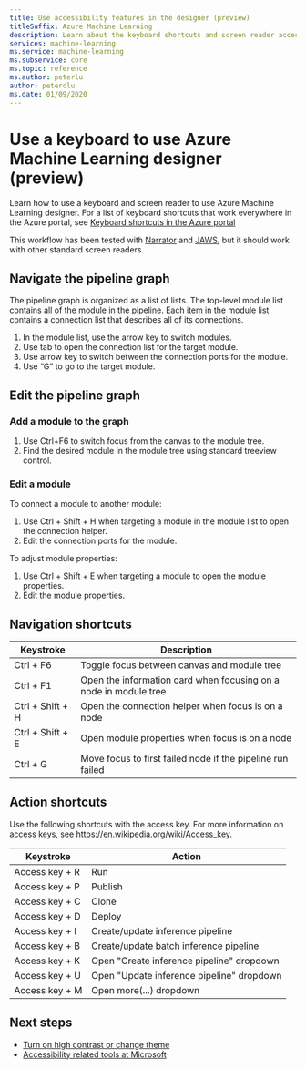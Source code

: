 ```yaml
---
title: Use accessibility features in the designer (preview)
titleSuffix: Azure Machine Learning
description: Learn about the keyboard shortcuts and screen reader accessibility features available in the designer.
services: machine-learning
ms.service: machine-learning
ms.subservice: core
ms.topic: reference
ms.author: peterlu
author: peterclu
ms.date: 01/09/2020
---
```


# Use a keyboard to use Azure Machine Learning designer (preview)

Learn how to use a keyboard and screen reader to use Azure Machine Learning designer. For a list of keyboard shortcuts that work everywhere in the Azure portal, see [Keyboard shortcuts in the Azure portal](../azure-portal/azure-portal-keyboard-shortcuts.md)

This workflow has been tested with [Narrator](https://support.microsoft.com/help/22798/windows-10-complete-guide-to-narrator) and [JAWS](https://www.freedomscientific.com/products/software/jaws/), but it should work with other standard screen readers.

## Navigate the pipeline graph

The pipeline graph is organized as a list of lists. The top-level module list contains all of the module in the pipeline. Each item in the module list contains a connection list that describes all of its connections. 

1. In the module list, use the arrow key to switch modules.
1. Use tab to open the connection list for the target module.
1. Use arrow key to switch between the connection ports for the module.
1. Use “G” to go to the target module.

## Edit the pipeline graph

### Add a module to the graph

1. Use Ctrl+F6 to switch focus from the canvas to the module tree.
1. Find the desired module in the module tree using standard treeview control.

### Edit a module

To connect a module to another module:

1. Use Ctrl + Shift + H when targeting a module in the module list to open the connection helper.
1. Edit the connection ports for the module.

To adjust module properties:

1. Use Ctrl + Shift + E when targeting a module to open the module properties.
1. Edit the module properties.

## Navigation shortcuts

| Keystroke | Description |
|-|-|
| Ctrl + F6 | Toggle focus between canvas and module tree |
| Ctrl + F1   | Open the information card when focusing on a node in module tree |
| Ctrl + Shift + H | Open the connection helper when focus is on a node |
| Ctrl + Shift + E | Open module properties when focus is on a node |
| Ctrl + G | Move focus to first failed node if the pipeline run failed |

## Action shortcuts

Use the following shortcuts with the access key. For more information on access keys, see https://en.wikipedia.org/wiki/Access_key.

| Keystroke | Action |
|-|-|
| Access key + R | Run |
| Access key + P | Publish |
| Access key + C | Clone |
| Access key + D | Deploy |
| Access key + I | Create/update inference pipeline |
| Access key + B | Create/update batch inference pipeline |
| Access key + K | Open "Create inference pipeline" dropdown |
| Access key + U | Open "Update inference pipeline" dropdown |
| Access key + M | Open more(...) dropdown |

## Next steps

- [Turn on high contrast or change theme](../azure-portal/azure-portal-change-theme-high-contrast.md)
- [Accessibility related tools at Microsoft](https://www.microsoft.com/accessibility)

